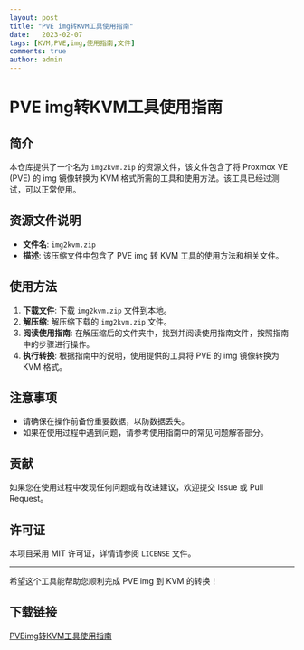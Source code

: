 ```yaml
---
layout: post
title: "PVE img转KVM工具使用指南"
date:   2023-02-07
tags: [KVM,PVE,img,使用指南,文件]
comments: true
author: admin
---
```

# PVE img转KVM工具使用指南

## 简介
本仓库提供了一个名为 `img2kvm.zip` 的资源文件，该文件包含了将 Proxmox VE (PVE) 的 img 镜像转换为 KVM 格式所需的工具和使用方法。该工具已经过测试，可以正常使用。

## 资源文件说明
- **文件名**: `img2kvm.zip`
- **描述**: 该压缩文件中包含了 PVE img 转 KVM 工具的使用方法和相关文件。

## 使用方法
1. **下载文件**: 下载 `img2kvm.zip` 文件到本地。
2. **解压缩**: 解压缩下载的 `img2kvm.zip` 文件。
3. **阅读使用指南**: 在解压缩后的文件夹中，找到并阅读使用指南文件，按照指南中的步骤进行操作。
4. **执行转换**: 根据指南中的说明，使用提供的工具将 PVE 的 img 镜像转换为 KVM 格式。

## 注意事项
- 请确保在操作前备份重要数据，以防数据丢失。
- 如果在使用过程中遇到问题，请参考使用指南中的常见问题解答部分。

## 贡献
如果您在使用过程中发现任何问题或有改进建议，欢迎提交 Issue 或 Pull Request。

## 许可证
本项目采用 MIT 许可证，详情请参阅 `LICENSE` 文件。

---

希望这个工具能帮助您顺利完成 PVE img 到 KVM 的转换！

## 下载链接

[PVEimg转KVM工具使用指南](https://pan.quark.cn/s/4030d199df45)